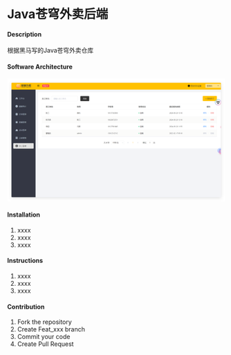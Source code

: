 # Java苍穹外卖后端

#### Description
根据黑马写的Java苍穹外卖仓库

#### Software Architecture
![演示图](image/img1.png)

#### Installation

1.  xxxx
2.  xxxx
3.  xxxx

#### Instructions

1.  xxxx
2.  xxxx
3.  xxxx

#### Contribution

1.  Fork the repository
2.  Create Feat_xxx branch
3.  Commit your code
4.  Create Pull Request